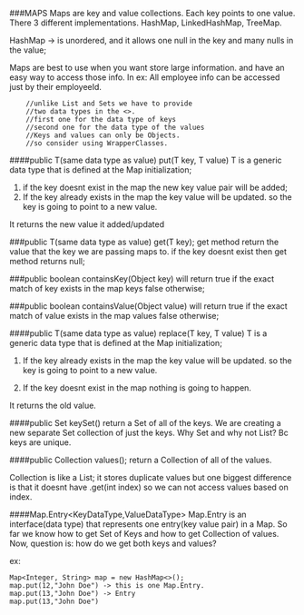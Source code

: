 ###MAPS
Maps are key and value collections. Each key points to one value.
There 3 different implementations. 
HashMap, LinkedHashMap, TreeMap.

HashMap -> is unordered, and it allows one null in the key
and many nulls in the value; 

Maps are best to use when you want store large information. 
and have an easy way to access those info. 
In ex: All employee info can be accessed just by their employeeId. 

        //unlike List and Sets we have to provide
        //two data types in the <>.
        //first one for the data type of keys
        //second one for the data type of the values
        //Keys and values can only be Objects. 
        //so consider using WrapperClasses.


####public T(same data type as value) put(T key, T value) 
T is a generic data type that is defined at the Map initialization;

1. if the key doesnt exist in the map the new key value pair will be 
added; 
2. If the key already exists in the map the key value will be updated.
so the key is going to point to a new value.

It returns the new value it added/updated

###public T(same data type as value) get(T key);
get method return the value that the key we are passing maps to. 
if the key doesnt exist then get method returns null;


###public boolean containsKey(Object key)
will return true if the exact match of key exists in the map keys
false otherwise;


###public boolean containsValue(Object value)
will return true if the exact match of value exists in the map values
false otherwise;


####public T(same data type as value) replace(T key, T value) 
T is a generic data type that is defined at the Map initialization;

1. If the key already exists in the map the key value will be updated.
so the key is going to point to a new value.

2. If the key doesnt exist in the map nothing is going to happen.

It returns the old value.



####public Set<SameAsKey> keySet()
return a Set of all of the keys. We are creating a new separate
Set collection of just the keys. Why Set and why not List?
Bc keys are unique.

####public Collection<SameAsValue> values();
return a Collection of all of the values. 

Collection is like a List; it stores duplicate values
but one biggest difference is that it doesnt have .get(int index)
so we can not access values based on index.



####Map.Entry<KeyDataType,ValueDataType>
Map.Entry is an interface(data type) that represents one entry(key value pair)
in a Map. So far we know how to get Set of Keys and how to get Collection of
values. Now, question is: how do we get both keys and values?

ex:

    Map<Integer, String> map = new HashMap<>();
    map.put(12,"John Doe") -> this is one Map.Entry.
    map.put(13,"John Doe") -> Entry
    map.put(13,"John Doe")    
        